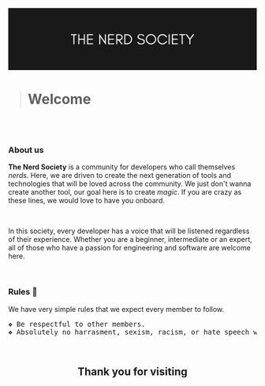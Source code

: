 <img src="profile/orgHeader.png">

<br>


> <h1>Welcome</h1>


<br><br>

<h3>About us</h3>
<p><b>The Nerd Society</b> is a community for developers who call themselves <i>nerds</i>. Here, we are driven to create the next generation of tools and technologies that will be loved across the community. We just don't wanna create another tool, our goal here is to create <i>magic</i>. If you are crazy as these lines, we would love to have you onboard.</p> 
<br>
<p>In this society, every developer has a voice that will be listened regardless of their experience. Whether you are a beginner, intermediate or an expert, all of those who have a passion for engineering and software are welcome here.</p>

<br>

<h3>Rules 📃</h3>

We have very simple rules that we expect every member to follow.

<pre>
❖ Be respectful to other members. 
❖ Absolutely no harrasment, sexism, racism, or hate speech will be tolerated.
</pre>

<br>


<h2 align="center">Thank you for visiting</h2>
